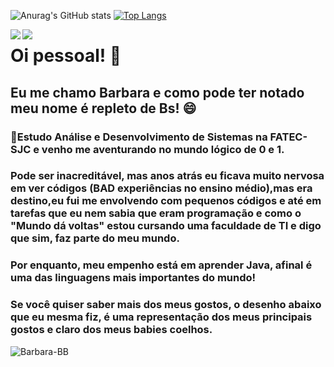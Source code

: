 ![Anurag's GitHub stats](https://github-readme-stats.vercel.app/api?username=Barbara-BB&show_icons=true&theme=radical)
[![Top Langs](https://github-readme-stats.vercel.app/api/top-langs/?username=Barbara-BB&theme=radical&layout=compact)](https://github.com/Barbara-BB/github-readme-stats)





<a target="_blank" href="mailto:barbarabidetti@gmail.com">
  <img align="left"  src="https://img.shields.io/badge/Gmail-D14836?style=for-the-badge&logo=gmail&logoColor=white" />
</a>

<a target="_blank" href="https://www.linkedin.com/in/barbara-bidetti-bb910a1b3?lipi=urn%3Ali%3Apage%3Ad_flagship3_profile_view_base_contact_details%3Bf5p2aZNDQFWDZTzVPmd65A%3D%3D">
  <img align="left"  src="https://img.shields.io/badge/LinkedIn-0077B5?style=for-the-badge&logo=linkedin&logoColor=white" />
</a>


# Oi pessoal! 👋
## Eu me chamo Barbara e como pode ter notado meu nome é repleto de Bs! 😄 
### 🌱Estudo Análise e Desenvolvimento de Sistemas na FATEC-SJC e venho me aventurando no mundo lógico de 0 e 1.
### Pode ser inacreditável, mas anos atrás eu ficava muito nervosa em ver códigos (BAD experiências no ensino médio),mas era destino,eu fui me envolvendo com pequenos códigos e até em tarefas que eu nem sabia que eram programação e como o "Mundo dá voltas" estou cursando uma faculdade de TI e digo que sim, faz parte do meu mundo.
### Por enquanto, meu empenho está em aprender Java, afinal é uma das linguagens mais importantes do mundo!
### Se você quiser saber mais dos meus gostos, o desenho abaixo que eu mesma fiz, é uma representação dos meus principais gostos e claro dos meus babies coelhos.


![Barbara-BB](https://github.com/Barbara-BB/Barbara-BB/blob/main/Barbara-BB.png)


<!--
**Barbara-BB/Barbara-BB** is a ✨ _special_ ✨ repository because its `README.md` (this file) appears on your GitHub profile.

Here are some ideas to get you started:

- 🔭 I’m currently working on ...
- 🌱 I’m currently learning ...
- 👯 I’m looking to collaborate on ...
- 🤔 I’m looking for help with ...
- 💬 Ask me about ...
- 📫 How to reach me: ...
- 😄 Pronouns: ...
- ⚡ Fun fact: ...
-->

